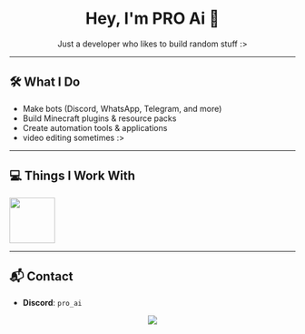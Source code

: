 <h1 align="center">Hey, I'm PRO Ai 👋</h1>
<p align="center">Just a developer who likes to build random stuff :></p>

---

## 🛠️ What I Do
- Make bots (Discord, WhatsApp, Telegram, and more)
- Build Minecraft plugins & resource packs
- Create automation tools & applications
- video editing sometimes :>

---

## 💻 Things I Work With
<a href="https://skillicons.dev">
  <img height=80 src="https://skillicons.dev/icons?i=python,java,nodejs,js,html,css,php,aws,git,github,mysql,mongodb" />
</a>

---

## 📬 Contact
- **Discord**: `pro_ai`  

<div align="center">
  <a href="https://discord.com/users/721922737953570836">
    <img src="https://lanyard.cnrad.dev/api/721922737953570836?showDisplayName=true">
  </a>
</div>

